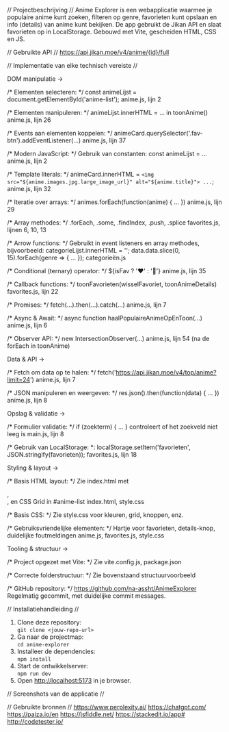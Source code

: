// Projectbeschrijving //
Anime Explorer is een webapplicatie waarmee je populaire anime kunt zoeken, filteren op genre, favorieten kunt opslaan en info (details) van anime kunt bekijken. De app gebruikt de Jikan API en slaat favorieten op in LocalStorage.
Gebouwd met Vite, gescheiden HTML, CSS en JS.


// Gebruikte API //
https://api.jikan.moe/v4/anime/{id}/full


// Implementatie van elke technisch vereiste //

DOM manipulatie ->

/* Elementen selecteren: */
const animeLijst = document.getElementById('anime-list');
anime.js, lijn 2


/* Elementen manipuleren: */
animeLijst.innerHTML = ... in toonAnime()
anime.js, lijn 26


/* Events aan elementen koppelen: */
animeCard.querySelector('.fav-btn').addEventListener(...)
anime.js, lijn 37


/* Modern JavaScript: */
Gebruik van constanten:
const animeLijst = ...
anime.js, lijn 2


/* Template literals: */
animeCard.innerHTML = `
  <img src="${anime.images.jpg.large_image_url}" alt="${anime.title}">
  ...
`;
anime.js, lijn 32


/* Iteratie over arrays: */
animes.forEach(function(anime) { ... })
anime.js, lijn 29


/* Array methodes: */
.forEach, .some, .findIndex, .push, .splice
favorites.js, lijnen 6, 10, 13


/* Arrow functions: */
Gebruikt in event listeners en array methodes, bijvoorbeeld:
categorieLijst.innerHTML = ''; data.data.slice(0, 15).forEach(genre => { ... });
categorieën.js


/* Conditional (ternary) operator: */
${isFav ? '❤️' : '🤍'}
anime.js, lijn 35


/* Callback functions: */
toonFavorieten(wisselFavoriet, toonAnimeDetails)
favorites.js, lijn 22


/* Promises: */
fetch(...).then(...).catch(...)
anime.js, lijn 7


/* Async & Await: */
async function haalPopulaireAnimeOpEnToon(...)
anime.js, lijn 6


/* Observer API: */
new IntersectionObserver(...)
anime.js, lijn 54 (na de forEach in toonAnime)



Data & API ->

/* Fetch om data op te halen: */
fetch('https://api.jikan.moe/v4/top/anime?limit=24')
anime.js, lijn 7

/* JSON manipuleren en weergeven: */
res.json().then(function(data) { ... })
anime.js, lijn 8



Opslag & validatie ->

/* Formulier validatie: */
if (zoekterm) { ... } controleert of het zoekveld niet leeg is
main.js, lijn 8

/* Gebruik van LocalStorage: *:
localStorage.setItem('favorieten', JSON.stringify(favorieten));
favorites.js, lijn 18



Styling & layout ->

/* Basis HTML layout: */
Zie index.html met <aside>, <main>, en CSS Grid in #anime-list
index.html, style.css

/* Basis CSS: */
Zie style.css voor kleuren, grid, knoppen, enz.

/* Gebruiksvriendelijke elementen: */
Hartje voor favorieten, details-knop, duidelijke foutmeldingen
anime.js, favorites.js, style.css



Tooling & structuur ->

/* Project opgezet met Vite: */
Zie vite.config.js, package.json

/* Correcte folderstructuur: */
Zie bovenstaand structuurvoorbeeld

/* GitHub repository: */
https://github.com/na-assht/AnimeExplorer 
Regelmatig gecommit, met duidelijke commit messages.



// Installatiehandleiding //

1. Clone deze repository:  
   `git clone <jouw-repo-url>`
2. Ga naar de projectmap:  
   `cd anime-explorer`
3. Installeer de dependencies:  
   `npm install`
4. Start de ontwikkelserver:  
   `npm run dev`
5. Open [http://localhost:5173](http://localhost:5173) in je browser.


// Screenshots van de applicatie //


// Gebruikte bronnen //
https://www.perplexity.ai/
https://chatgpt.com/
https://paiza.io/en
https://jsfiddle.net/
https://stackedit.io/app#
http://codetester.io/


